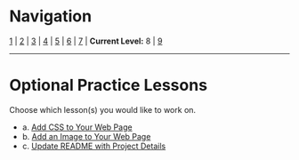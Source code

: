 # Navigation
[1](./github-repo-lv1.md) | [2](./github-repo-lv2.md) | [3](./github-repo-lv3.md) | [4](./github-repo-lv4.md) | [5](./github-repo-lv5.md) | [6](./github-repo-lv6.md) | [7](./github-repo-lv7.md) | **Current Level:** 8 | [9](./github-repo-lv9.md)

---

# Optional Practice Lessons

Choose which lesson(s) you would like to work on.

- a. [Add CSS to Your Web Page](./github-repo-lv8-b.md)
- b. [Add an Image to Your Web Page](./github-repo-lv8-a.md)
- c. [Update README with Project Details](./github-repo-lv8-c.md)

